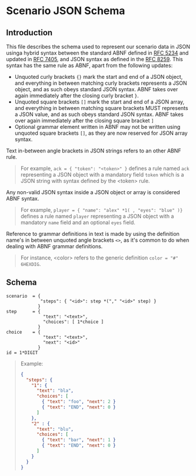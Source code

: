 # Scenario JSON Schema

## Introduction

This file describes the schema used to represent our scenario data in JSON
usinga hybrid syntax between the standard ABNF defined in
[RFC 5234](https://datatracker.ietf.org/doc/html/rfc5234) and updated in
[RFC 7405](https://datatracker.ietf.org/doc/html/rfc7405), and JSON syntax as
defined in the [RFC 8259](https://datatracker.ietf.org/doc/html/rfc8259). This
syntax has the same rule as ABNF, apart from the following updates:
- Unquoted curly brackets `{}` mark the start and end of a JSON object, and
  everything in between matching curly brackets represents a JSON object, and
  as such obeys standard JSON syntax. ABNF takes over again immediately after
  the closing curly bracket `}`.
- Unquoted square brackets `[]` mark the start and end of a JSON array, and
  everything in between matching square brackets MUST represents a JSON value,
  and as such obeys standard JSON syntax. ABNF takes over again immediately
  after the closing square bracket `]`
- Optional grammar element written in ABNF may not be written using unquoted
  square brackets `[]`, as they are now reserved for JSON array syntax.

Text in-between angle brackets in JSON strings refers to an other ABNF rule.

> For example, `ack = { "token": "<token>" }` defines a rule named `ack`
> representing a JSON object with a mandatory field `token` which is a JSON
> string with syntax defined by the \<token> rule.

Any non-valid JSON syntax inside a JSON object or array is considered ABNF
syntax.

> For example, `player = { "name": "alex" *1( , "eyes": "blue" )}` defines a
> rule named `player` representing a JSON object with a mandatory `name` field
> and an optional `eyes` field.

Reference to grammar definitions in text is made by using the definition name's
in between unquoted angle brackets `<>`, as it's common to do when dealing with
ABNF grammar definitions.

> For instance, \<color> refers to the generic definition `color = "#"
> 6HEXDIG`.

## Schema

```
scenario  = {
             "steps": { "<id>": step *("," "<id>" step) }
            }
step      = {
              "text": "<text>",
              "choices": [ 1*choice ]
            }
choice    = {
              "text": "<text>",
              "next": "<id>"
            }
id = 1*DIGIT
```

> Example:
> ```json
> {
>   "steps": {
>     "1": {
>       "text": "bla",
>       "choices": [
>         { "text": "foo", "next": 2 }
>         { "text": "END", "next": 0 }
>       ]
>     },
>     "2" : {
>       "text": "blu",
>       "choices": [
>         { "text": "bar", "next": 1 }
>         { "text": "END", "next": 0 }
>       ]
>     }
>   }
> }
> ```
